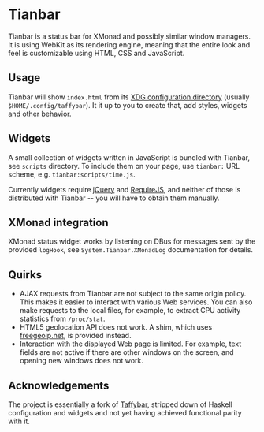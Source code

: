 Tianbar
=======

Tianbar is a status bar for XMonad and possibly similar window managers. It is
using WebKit as its rendering engine, meaning that the entire look and feel is
customizable using HTML, CSS and JavaScript.

Usage
-----

Tianbar will show `index.html` from its [XDG configuration directory][xdg]
(usually `$HOME/.config/taffybar`). It it up to you to create that, add styles,
widgets and other behavior.

Widgets
-------

A small collection of widgets written in JavaScript is bundled with Tianbar,
see `scripts` directory. To include them on your page, use `tianbar:` URL
scheme, e.g. `tianbar:scripts/time.js`.

Currently widgets require [jQuery][jquery] and [RequireJS][requirejs], and
neither of those is distributed with Tianbar -- you will have to obtain them
manually.

XMonad integration
------------------

XMonad status widget works by listening on DBus for messages sent by the
provided `logHook`, see `System.Tianbar.XMonadLog` documentation for details.

Quirks
------

* AJAX requests from Tianbar are not subject to the same origin policy. This
  makes it easier to interact with various Web services. You can also make
  requests to the local files, for example, to extract CPU activity statistics
  from `/proc/stat`.
* HTML5 geolocation API does not work. A shim, which uses
  [freegeoip.net][freegeoip], is provided instead.
* Interaction with the displayed Web page is limited. For example, text fields
  are not active if there are other windows on the screen, and opening new
  windows does not work.

Acknowledgements
----------------

The project is essentially a fork of [Taffybar][taffybar], stripped down of
Haskell configuration and widgets and not yet having achieved functional parity
with it.

[freegeoip]: http://freegeoip.net/
[jquery]: http://jquery.com/
[requirejs]: http://requirejs.org/
[taffybar]: https://github.com/travitch/taffybar
[xdg]: http://standards.freedesktop.org/basedir-spec/basedir-spec-latest.html
